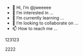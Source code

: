 - 👋 Hi, I’m @jweeeee
- 👀 I’m interested in ...
- 🌱 I’m currently learning ...
- 💞️ I’m looking to collaborate on ...
- 📫 How to reach me ...

<!---
jweeeee/jweeeee is a ✨ special ✨ repository because its `README.md` (this file) appears on your GitHub profile.
You can click the Preview link to take a look at your changes.
--->123123




2222
